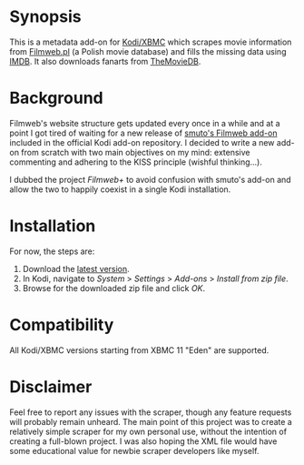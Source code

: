 Synopsis
========

This is a metadata add-on for [Kodi/XBMC](http://kodi.tv/) which scrapes movie information from [Filmweb.pl](http://www.filmweb.pl/) (a Polish movie database) and fills the missing data using [IMDB](http://www.imdb.com/). It also downloads fanarts from [TheMovieDB](http://www.themoviedb.org/).

Background
==========

Filmweb's website structure gets updated every once in a while and at a point I got tired of waiting for a new release of [smuto's Filmweb add-on](http://kodi.wiki/view/Add-on:Filmweb) included in the official Kodi add-on repository. I decided to write a new add-on from scratch with two main objectives on my mind: extensive commenting and adhering to the KISS principle (wishful thinking...).

I dubbed the project *Filmweb+* to avoid confusion with smuto's add-on and allow the two to happily coexist in a single Kodi installation.

Installation
============

For now, the steps are:

1. Download the [latest version](https://github.com/kempniu/metadata.movies.filmwebplus/archive/master.zip).
2. In Kodi, navigate to *System* > *Settings* > *Add-ons* > *Install from zip file*.
3. Browse for the downloaded zip file and click *OK*.

Compatibility
=============

All Kodi/XBMC versions starting from XBMC 11 "Eden" are supported.

Disclaimer
==========

Feel free to report any issues with the scraper, though any feature requests will probably remain unheard. The main point of this project was to create a relatively simple scraper for my own personal use, without the intention of creating a full-blown project. I was also hoping the XML file would have some educational value for newbie scraper developers like myself.
